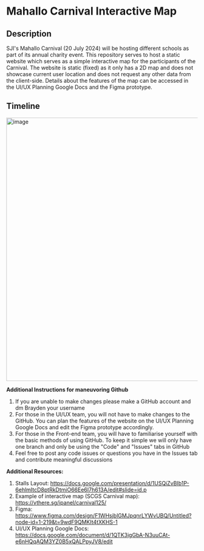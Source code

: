 # Mahallo Carnival Interactive Map

## Description
SJI's Mahallo Carnival (20 July 2024) will be hosting different schools as part of its annual charity event. This repository serves to host a static website which serves as a simple interactive map for the participants of the Carnival. The website is static (fixed) as it only has a 2D map and does not showcase current user location and does not request any other data from the client-side. Details about the features of the map can be accessed in the UI/UX Planning Google Docs and the Figma prototype.

## Timeline
<img width="692" alt="image" src="https://github.com/Braydenchangjy/mahallo/assets/142781671/cb184e8b-e76e-41cc-858b-e5c8e8dfde5d">

**Additional Instructions for maneuvoring Github**
1. If you are unable to make changes please make a GitHub account and dm Brayden your username
2. For those in the UI/UX team, you will not have to make changes to the GitHub. You can plan the features of the website on the UI/UX Planning Google Docs and edit the Figma prototype accordingly. 
3. For those in the Front-end team, you will have to familiarise yourself with the basic methods of using GitHub. To keep it simple we will only have one branch and only be using the "Code" and "Issues" tabs in GitHub
4. Feel free to post any code issues or questions you have in the Issues tab and contribute meaningful discussions

**Additional Resources:**
1. Stalls Layout: https://docs.google.com/presentation/d/1USQiZvBIb1P-6ehlmItcD8ptRkDtmiO66Ee6I7h613A/edit#slide=id.p
2. Example of interactive map (SCGS Carnival map): https://vthere.sg/ipanel/carnival125/
3. Figma: https://www.figma.com/design/F1WHsjblGMJpqnrLYWvUBQ/Untitled?node-id=1-219&t=9wdF9QMKIt4tXKHS-1
4. UI/UX Planning Google Docs: https://docs.google.com/document/d/1QTK3jgGbA-N3uuCAt-e6nHQqAQM3YZ0B5xQALPpyJV8/edit
